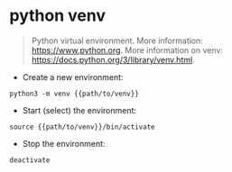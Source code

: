 # python venv

> Python virtual environment.
> More information: <https://www.python.org>.
> More information on venv: <https://docs.python.org/3/library/venv.html>.

- Create a new environment:

`python3 -m venv {{path/to/venv}}`

- Start (select) the environment:

`source {{path/to/venv}}/bin/activate`

- Stop the environment:

`deactivate`
